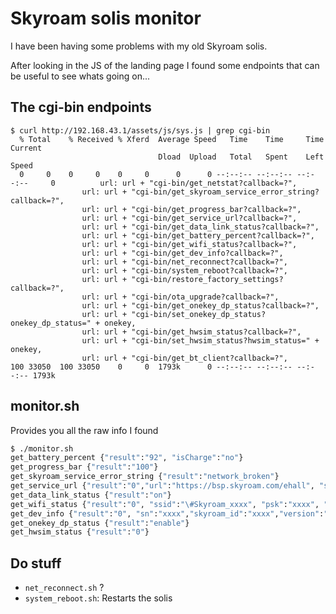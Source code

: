 # Skyroam solis monitor

I have been having some problems with my old Skyroam solis.

After looking in the JS of the landing page I found some endpoints that can be useful to see whats going on...

## The cgi-bin endpoints

```
$ curl http://192.168.43.1/assets/js/sys.js | grep cgi-bin
  % Total    % Received % Xferd  Average Speed   Time    Time     Time  Current
                                 Dload  Upload   Total   Spent    Left  Speed
  0     0    0     0    0     0      0      0 --:--:-- --:--:-- --:--:--     0          url: url + "cgi-bin/get_netstat?callback=?",
                url: url + "cgi-bin/get_skyroam_service_error_string?callback=?",
                url: url + "cgi-bin/get_progress_bar?callback=?",
                url: url + "cgi-bin/get_service_url?callback=?",
                url: url + "cgi-bin/get_data_link_status?callback=?",
                url: url + "cgi-bin/get_battery_percent?callback=?",
                url: url + "cgi-bin/get_wifi_status?callback=?",
                url: url + "cgi-bin/get_dev_info?callback=?",
                url: url + "cgi-bin/net_reconnect?callback=?",
                url: url + "cgi-bin/system_reboot?callback=?",
                url: url + "cgi-bin/restore_factory_settings?callback=?",
                url: url + "cgi-bin/ota_upgrade?callback=?",
                url: url + "cgi-bin/get_onekey_dp_status?callback=?",
                url: url + "cgi-bin/set_onekey_dp_status?onekey_dp_status=" + onekey,
                url: url + "cgi-bin/get_hwsim_status?callback=?",
                url: url + "cgi-bin/set_hwsim_status?hwsim_status=" + onekey,
                url: url + "cgi-bin/get_bt_client?callback=?",
100 33050  100 33050    0     0  1793k      0 --:--:-- --:--:-- --:--:-- 1793k
```

## monitor.sh

Provides you all the raw info I found

```sh
$ ./monitor.sh 
get_battery_percent {"result":"92", "isCharge":"no"}
get_progress_bar {"result":"100"}
get_skyroam_service_error_string {"result":"network_broken"}
get_service_url {"result":"0","url":"https://bsp.skyroam.com/ehall", "suffix":""}
get_data_link_status {"result":"on"}
get_wifi_status {"result":"0", "ssid":"\#Skyroam_xxxx", "psk":"xxxx", "sta_num":"3"}
get_dev_info {"result":"0", "sn":"xxxx","skyroam_id":"xxxx","version":"9.1.5.4", "firmware":"2.13.14", "dp_actived":"1", "lefttime":"260:19"}
get_onekey_dp_status {"result":"enable"}
get_hwsim_status {"result":"0"}
```

## Do stuff

 - `net_reconnect.sh` ?
 - `system_reboot.sh`: Restarts the solis